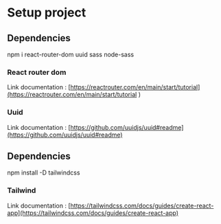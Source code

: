 # Setup project
## Dependencies
npm i react-router-dom uuid sass node-sass
### React router dom
Link documentation : [https://reactrouter.com/en/main/start/tutorial](https://reactrouter.com/en/main/start/tutorial )
### Uuid
Link documentation : [https://github.com/uuidjs/uuid#readme](https://github.com/uuidjs/uuid#readme)
## Dependencies
npm install -D tailwindcss
### Tailwind
Link documentation : [https://tailwindcss.com/docs/guides/create-react-app](https://tailwindcss.com/docs/guides/create-react-app)
